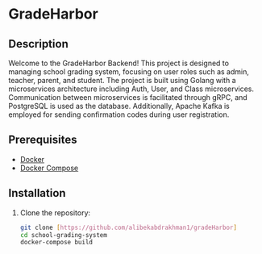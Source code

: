 # GradeHarbor

## Description

Welcome to the GradeHarbor Backend! This project is designed to managing school grading system, focusing on user roles such as admin, teacher, parent, and student. The project is built using Golang with a microservices architecture including Auth, User, and Class microservices. Communication between microservices is facilitated through gRPC, and PostgreSQL is used as the database. Additionally, Apache Kafka is employed for sending confirmation codes during user registration.

## Prerequisites

- [Docker](https://www.docker.com/)
- [Docker Compose](https://docs.docker.com/compose/)

## Installation

1. Clone the repository:

   ```bash
   git clone [https://github.com/alibekabdrakhman1/gradeHarbor]
   cd school-grading-system
   docker-compose build

